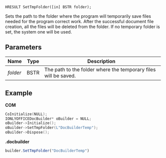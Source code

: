 `HRESULT SetTmpFolder([in] BSTR folder);`

Sets the path to the folder where the program will temporarily save files needed for the program correct work. After the successful document file creation, all the files will be deleted from the folder. If no temporary folder is set, the system one will be used.

## Parameters

| Name     | Type | Description                                                     |
| -------- | ---- | --------------------------------------------------------------- |
| *folder* | BSTR | The path to the folder where the temporary files will be saved. |

## Example

**COM**

```cpp
CoInitialize(NULL);
IONLYOFFICEDocBuilder* oBuilder = NULL;
oBuilder->Initialize();
oBuilder->SetTmpFolder(L"DocBuilderTemp");
oBuilder->Dispose();
```

**.docbuilder**

```ts
builder.SetTmpFolder("DocBuilderTemp")
```

